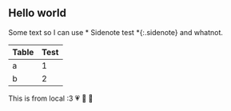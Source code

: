 ## Hello world

Some text so I can use * Sidenote test *{:.sidenote} and whatnot.

|Table|Test|
|-|-|
|a|1|
|b|2|

This is from local :3 💗 💚 💛